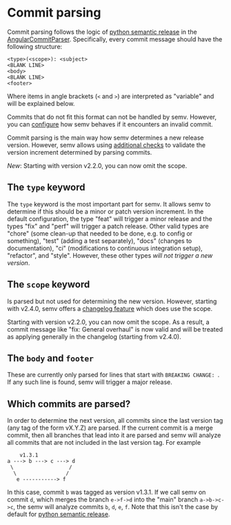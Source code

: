 # Commit parsing

Commit parsing follows the logic of [python semantic release](https://python-semantic-release.readthedocs.io/en/latest/commit-parsing.html) in the [AngularCommitParser](https://python-semantic-release.readthedocs.io/en/latest/commit-parsing.html#semantic-release-commit-parser-angularcommitparser).
Specifically, every commit message should have the following structure:
```
<type>(<scope>): <subject>
<BLANK LINE>
<body>
<BLANK LINE>
<footer>
```
Where items in angle brackets (`<` and `>`) are interpreted as "variable" and
will be explained below.

Commits that do not fit this format can not be handled by semv. However, you
can [configure](configuration.md) how semv behaves if it encounters an invalid
commit.

Commit parsing is the main way how semv determines a new release version.
However, semv allows using [additional checks](checks.md) to validate the
version increment determined by parsing commits.

*New*: Starting with version v2.2.0, you can now omit the scope.

## The `type` keyword

The `type` keyword is the most important part for semv. It allows semv to
determine if this should be a minor or patch version increment. In the default
configuration, the type "feat" will trigger a minor release and the types "fix"
and "perf" will trigger a patch release. Other valid types are "chore" (some
clean-up that needed to be done, e.g. to config or something), "test" (adding a
test separately), "docs" (changes to documentation), "ci" (modifications to
continuous integration setup), "refactor", and "style". However, these other
types *will not trigger a new version*.

## The `scope` keyword

Is parsed but not used for determining the new version. However, starting with
v2.4.0, semv offers a [changelog feature](alternative-usage) which does use the
scope.

Starting with version v2.2.0, you can now omit the scope. As a result, a
commit message like "fix: General overhaul" is now valid and will be treated as
applying generally in the changelog (starting from v2.4.0).

## The `body` and `footer`

These are currently only parsed for lines that start with `BREAKING CHANGE: `.
If any such line is found, semv will trigger a major release.

## Which commits are parsed?

In order to determine the next version, all commits since the last version tag
(any tag of the form vX.Y.Z) are parsed.
If the current commit is a merge commit, then all branches that lead into it
are parsed and semv will analyze all commits that are not included in the last
version tag. For example
```
    v1.3.1
a ---> b ---> c ---> d
 \                  /
  \                /
   e -----------> f
```
In this case, commit `b` was tagged as version v1.3.1. If we call semv on
commit `d`, which merges the branch `e->f->d` into the "main" branch
`a->b->c->c`, the semv will analyze commits `b`, `d`, `e`, `f`.
Note that this isn't the case by default for [python semantic
release](https://python-semantic-release.readthedocs.io/en/latest/commit-parsing.html).
